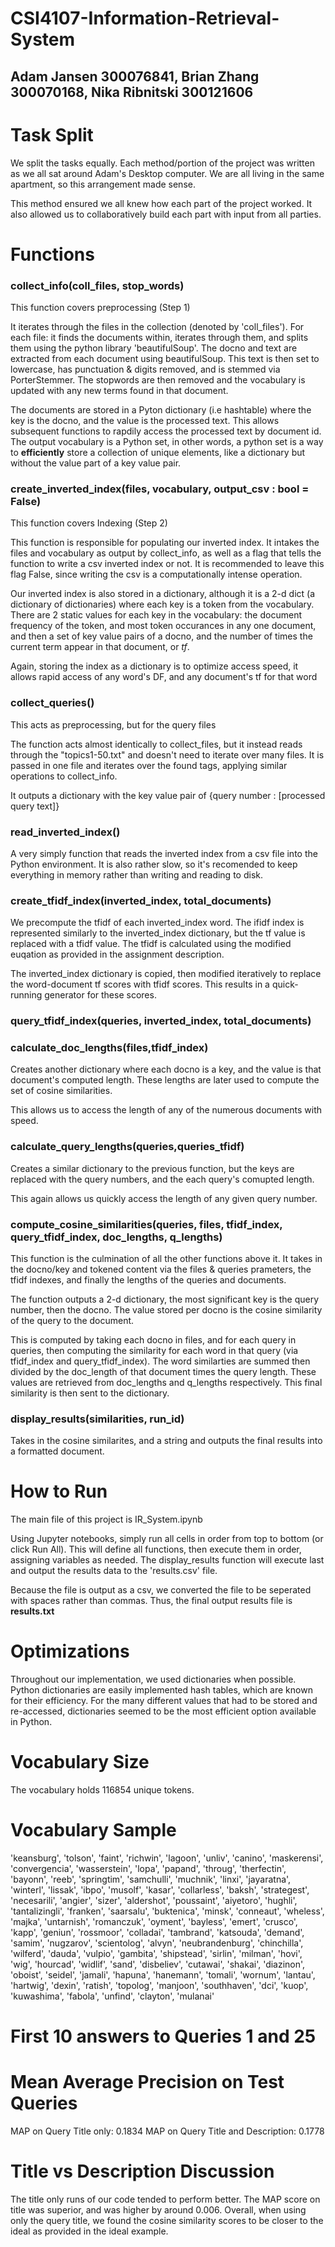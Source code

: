 # CSI4107-Information-Retrieval-System

## Adam Jansen 300076841, Brian Zhang 300070168, Nika Ribnitski 300121606

# Task Split
We split the tasks equally. Each method/portion of the project was written as we all sat around Adam's Desktop computer. We are all living in the same apartment, so this arrangement made sense.

This method ensured we all knew how each part of the project worked. It also allowed us to collaboratively build each part with input from all parties.

# Functions

### collect_info(coll_files, stop_words)
This function covers preprocessing (Step 1)

It iterates through the files in the collection (denoted by 'coll_files'). For each file: it finds the documents within, iterates through them, and splits them using the python library 'beautifulSoup'. The docno and text are extracted from each document using beautifulSoup. This text is then set to lowercase, has punctuation & digits removed, and is stemmed via PorterStemmer. The stopwords are then removed and the vocabulary is updated with any new terms found in that document. 


The documents are stored in a Pyton dictionary (i.e hashtable) where the key is the docno, and the value is the processed text. This allows subsequent functions to rapdily access the processed text by document id. The output vocabulary is a Python set, in other words, a python set is a way to **efficiently** store a collection of unique elements, like a dictionary but without the value part of a key value pair.

### create_inverted_index(files, vocabulary, output_csv : bool = False)
This function covers Indexing (Step 2)

This function is responsible for populating our inverted index. It intakes the files and vocabulary as output by collect_info, as well as a flag that tells the function to write a csv inverted index or not. It is recommended to leave this flag False, since writing the csv is a computationally intense operation.

Our inverted index is also stored in a dictionary, although it is a 2-d dict (a dictionary of dictionaries) where each key is a token from the vocabulary. There are 2 static values for each key in the vocabulary: the document frequency of the token, and most token occurances in any one document, and then a set of key value pairs of a docno, and the number of times the current term appear in that document, or *tf*. 

Again, storing the index as a dictionary is to optimize access speed, it allows rapid access of any word's DF, and any document's tf for that word 

### collect_queries()

This acts as preprocessing, but for the query files

The function acts almost identically to collect_files, but it instead reads through the "topics1-50.txt" and doesn't need to iterate over many files. It is passed in one file and iterates over the found <top> tags, applying similar operations to collect_info.

It outputs a dictionary with the key value pair of {query number : [processed query text]}

### read_inverted_index()

A very simply function that reads the inverted index from a csv file into the Python environment. It is also rather slow, so it's recomended to keep everything in memory rather than writing and reading to disk.

### create_tfidf_index(inverted_index, total_documents)

We precompute the tfidf of each inverted_index word. The ifidf index is represented similarly to the inverted_index dictionary, but the tf value is replaced with a tfidf value. The tfidf is calculated using the modified euqation as provided in the assignment description.
 
The inverted_index dictionary is copied, then modified iteratively to replace the word-document tf scores with tfidf scores. This results in a quick-running generator for these scores.

### query_tfidf_index(queries, inverted_index, total_documents)



### calculate_doc_lengths(files,tfidf_index)

Creates another dictionary where each docno is a key, and the value is that document's computed length. These lengths are later used to compute the set of cosine similarities.

This allows us to access the length of any of the numerous documents with speed.
### calculate_query_lengths(queries,queries_tfidf)

Creates a similar dictionary to the previous function, but the keys are replaced with the query numbers, and the each query's comupted length.

This again allows us quickly access the length of any given query number.

### compute_cosine_similarities(queries, files, tfidf_index, query_tfidf_index, doc_lengths, q_lengths)

This function is the culmination of all the other functions above it. It takes in the docno/key and tokened content via the files & queries prameters, the tfidf indexes, and finally the lengths of the queries and documents.

The function outputs a 2-d dictionary, the most significant key is the query number, then the docno. The value stored per docno is the cosine similarity of the query to the document.

This is computed by taking each docno in files, and for each query in queries, then computing the similarity for each word in that query (via tfidf_index and query_tfidf_index). The word similarties are summed then divided by the doc_length of that document times the query length. These values are retrieved from doc_lengths and q_lengths respectively. This final similarity is then sent to the dictionary.

### display_results(similarities, run_id)

Takes in the cosine similarites, and a string and outputs the final results into a formatted document.

# How to Run
The main file of this project is IR_System.ipynb

Using Jupyter notebooks, simply run all cells in order from top to bottom (or click Run All). This will define all functions, then execute them in order, assigning variables as needed. The display_results function will execute last and output the results data to the 'results.csv' file.

Because the file is output as a csv, we converted the file to be seperated with spaces rather than commas. Thus, the final output results file is **results.txt**

# Optimizations

Throughout our implementation, we used dictionaries when possible. Python dictionaries are easily implemented hash tables, which are known for their efficiency. For the many different values that had to be stored and re-accessed, dictionaries seemed to be the most efficient option available in Python.

# Vocabulary Size
The vocabulary holds 116854 unique tokens.

# Vocabulary Sample
'keansburg',
 'tolson',
 'faint',
 'richwin',
 'lagoon',
 'unliv',
 'canino',
 'maskerensi',
 'convergencia',
 'wasserstein',
 'lopa',
 'papand',
 'throug',
 'therfectin',
 'bayonn',
 'reeb',
 'springtim',
 'samchulli',
 'muchnik',
 'linxi',
 'jayaratna',
 'winterl',
 'lissak',
 'ibpo',
 'musolf',
 'kasar',
 'collarless',
 'baksh',
 'strategest',
 'necesarili',
 'angier',
 'sizer',
 'aldershot',
 'poussaint',
 'aiyetoro',
 'hughli',
 'tantalizingli',
 'franken',
 'saarsalu',
 'buktenica',
 'minsk',
 'conneaut',
 'wheless',
 'majka',
 'untarnish',
 'romanczuk',
 'oyment',
 'bayless',
 'emert',
 'crusco',
 'kapp',
 'geniun',
 'rossmoor',
 'colladai',
 'tambrand',
 'katsouda',
 'demand',
 'samim',
 'nugzarov',
 'scientolog',
 'alvyn',
 'neubrandenburg',
 'chinchilla',
 'wilferd',
 'dauda',
 'vulpio',
 'gambita',
 'shipstead',
 'sirlin',
 'milman',
 'hovi',
 'wig',
 'hourcad',
 'widlif',
 'sand',
 'disbeliev',
 'cutawai',
 'shakai',
 'diazinon',
 'oboist',
 'seidel',
 'jamali',
 'hapuna',
 'hanemann',
 'tomali',
 'wornum',
 'lantau',
 'hartwig',
 'dexin',
 'ratish',
 'topolog',
 'manjoon',
 'southhaven',
 'dci',
 'kuop',
 'kuwashima',
 'fabola',
 'unfind',
 'clayton',
 'mulanai'
 
 # First 10 answers to Queries 1 and 25
 
 
 
 # Mean Average Precision on Test Queries
 
 MAP on Query Title only: 0.1834
 MAP on Query Title and Description: 0.1778
 
 # Title vs Description Discussion
 
 The title only runs of our code tended to perform better. The MAP score on title was superior, and was higher by around 0.006. Overall, when using only the query title, we found the cosine similarity scores to be closer to the ideal as provided in the ideal example.
